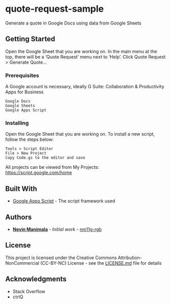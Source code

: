 # quote-request-sample

Generate a quote in Google Docs using data from Google Sheets

## Getting Started

Open the Google Sheet that you are working on. In the main menu at the top, there will be a ‘Quote Request’ menu next to ‘Help’. Click Quote Request > Generate Quote…

### Prerequisites

A Google account is necessary, ideally G Suite: Collaboration & Productivity Apps for Business

```
Google Docs  
Google Sheets  
Google Apps Script
```

### Installing

Open the Google Sheet that you are working on. To install a new script, follow the steps below:

```
Tools > Script Editor
File > New Project
Copy Code.gs to the editor and save
```

All projects can be viewed from My Projects: https://script.google.com/home


## Built With

* [Google Apps Script](https://script.google.com/home) - The script framework used


## Authors

* **[Nevin Manimala](https://github.com/nm11g-rgb)** - *Initial work* - [nm11g-rgb](https://github.com/nm11g-rgb)

## License

This project is licensed under the Creative Commons Attribution-NonCommercial (CC-BY-NC) License - see the [LICENSE.md](LICENSE.md) file for details

## Acknowledgments

* Stack Overflow
* ctrlQ

